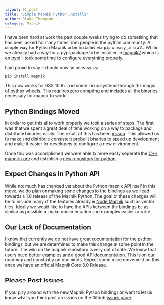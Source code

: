 ```yaml
---
layout: 01_post
title: "Simple Mapnik Python Installs"
author: Blake Thompson
category: Mapnik
---
```


I have been hard at work the past couple weeks trying to do something that has been asked for many times from people in the python community. A simple way for Python Mapnik to be installed via `pip` or `easy_install`. While we already had a way for a pypi package to be installed in [mapnik2](https://github.com/mapnik/pymapnik2) which is on [pypi](https://pypi.python.org/pypi/mapnik2) it took some time to configure everything properly.

I am proud to say it should now be as easy as:

```
pip install mapnik
```

This now works for OSX 10.8+ and some Linux systems through the magic of [python wheels](http://pythonwheels.com/). This requires zero compiling and includes all the binaries necessary for mapnik to work! 

## Python Bindings Moved

In order to get this all to work properly we took a series of steps. The first was that we spent a great deal of time working on a way to package and distribute binaries easily. The result of this has been [mason](https://github.com/mapbox/mason). This allowed us to make and distribute consistent prebuilt binaries to speed up development and make it easier for developers to configure a new environment. 

Once this was accomplished we were able to more easily seperate the [C++ mapnik core](https://github.com/mapnik/mapnik/) and establish a [new repository for python](https://github.com/mapnik/python-mapnik/).

## Expect Changes in Python API

While not much has changed yet about the Python mapnik API itself in this move, we do plan on making some changes to the bindings as we head towards a 1.0 release of the Mapnik Python. The goal of these changes will be to include many of the features already in [Node Mapnik](https://github.com/mapnik/node-mapnik/) such as vector tiles. Ideally we would like to have the APIs between the bindings be as similar as possible to make documentation and examples easier to write.

## Our Lack of Documentation

I know that currently we do not have great documentation for the python bindings, but we are determined to make this change at some point in the future. The wiki on the mapnik repository is very out of date. We know that users need better examples and a good API documentation. This is on our roadmap and constantly on our minds. Expect some more movement on this once we have an official Mapnik Core 3.0 Release.

## Please Post Issues

If you play around with the new Mapnik Python bindings or want to let us know what you think post an issues on the Github [issues page](https://github.com/mapnik/python-mapnik/issues).

